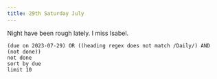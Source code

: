 ```yaml
---
title: 29th Saturday July
---
```

Night have been rough lately. I miss Isabel.
```tasks
(due on 2023-07-29) OR ((heading regex does not match /Daily/) AND (not done))
not done
sort by due
limit 10
```